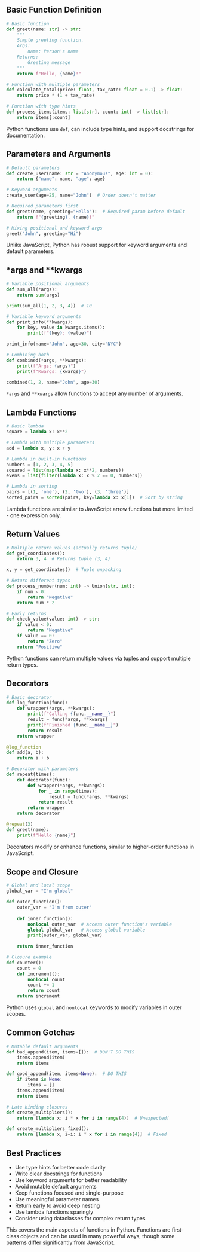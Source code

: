 ## Basic Function Definition
```python
# Basic function
def greet(name: str) -> str:
    """
    Simple greeting function.
    Args:
        name: Person's name
    Returns:
        Greeting message
    """
    return f"Hello, {name}!"

# Function with multiple parameters
def calculate_total(price: float, tax_rate: float = 0.1) -> float:
    return price * (1 + tax_rate)

# Function with type hints
def process_items(items: list[str], count: int) -> list[str]:
    return items[:count]
```
Python functions use `def`, can include type hints, and support docstrings for documentation.

## Parameters and Arguments
```python
# Default parameters
def create_user(name: str = "Anonymous", age: int = 0):
    return {"name": name, "age": age}

# Keyword arguments
create_user(age=25, name="John")  # Order doesn't matter

# Required parameters first
def greet(name, greeting="Hello"):  # Required param before default
    return f"{greeting}, {name}!"

# Mixing positional and keyword args
greet("John", greeting="Hi")
```
Unlike JavaScript, Python has robust support for keyword arguments and default parameters.

## *args and **kwargs
```python
# Variable positional arguments
def sum_all(*args):
    return sum(args)

print(sum_all(1, 2, 3, 4))  # 10

# Variable keyword arguments
def print_info(**kwargs):
    for key, value in kwargs.items():
        print(f"{key}: {value}")

print_info(name="John", age=30, city="NYC")

# Combining both
def combined(*args, **kwargs):
    print(f"Args: {args}")
    print(f"Kwargs: {kwargs}")

combined(1, 2, name="John", age=30)
```
`*args` and `**kwargs` allow functions to accept any number of arguments.

## Lambda Functions
```python
# Basic lambda
square = lambda x: x**2

# Lambda with multiple parameters
add = lambda x, y: x + y

# Lambda in built-in functions
numbers = [1, 2, 3, 4, 5]
squared = list(map(lambda x: x**2, numbers))
evens = list(filter(lambda x: x % 2 == 0, numbers))

# Lambda in sorting
pairs = [(1, 'one'), (2, 'two'), (3, 'three')]
sorted_pairs = sorted(pairs, key=lambda x: x[1])  # Sort by string
```
Lambda functions are similar to JavaScript arrow functions but more limited - one expression only.

## Return Values
```python
# Multiple return values (actually returns tuple)
def get_coordinates():
    return 3, 4  # Returns tuple (3, 4)

x, y = get_coordinates()  # Tuple unpacking

# Return different types
def process_number(num: int) -> Union[str, int]:
    if num < 0:
        return "Negative"
    return num * 2

# Early returns
def check_value(value: int) -> str:
    if value < 0:
        return "Negative"
    if value == 0:
        return "Zero"
    return "Positive"
```
Python functions can return multiple values via tuples and support multiple return types.

## Decorators
```python
# Basic decorator
def log_function(func):
    def wrapper(*args, **kwargs):
        print(f"Calling {func.__name__}")
        result = func(*args, **kwargs)
        print(f"Finished {func.__name__}")
        return result
    return wrapper

@log_function
def add(a, b):
    return a + b

# Decorator with parameters
def repeat(times):
    def decorator(func):
        def wrapper(*args, **kwargs):
            for _ in range(times):
                result = func(*args, **kwargs)
            return result
        return wrapper
    return decorator

@repeat(3)
def greet(name):
    print(f"Hello {name}")
```
Decorators modify or enhance functions, similar to higher-order functions in JavaScript.

## Scope and Closure
```python
# Global and local scope
global_var = "I'm global"

def outer_function():
    outer_var = "I'm from outer"
    
    def inner_function():
        nonlocal outer_var  # Access outer function's variable
        global global_var   # Access global variable
        print(outer_var, global_var)
    
    return inner_function

# Closure example
def counter():
    count = 0
    def increment():
        nonlocal count
        count += 1
        return count
    return increment
```
Python uses `global` and `nonlocal` keywords to modify variables in outer scopes.

## Common Gotchas
```python
# Mutable default arguments
def bad_append(item, items=[]):  # DON'T DO THIS
    items.append(item)
    return items

def good_append(item, items=None):  # DO THIS
    if items is None:
        items = []
    items.append(item)
    return items

# Late binding closures
def create_multipliers():
    return [lambda x: i * x for i in range(4)]  # Unexpected!

def create_multipliers_fixed():
    return [lambda x, i=i: i * x for i in range(4)]  # Fixed
```

## Best Practices
- Use type hints for better code clarity
- Write clear docstrings for functions
- Use keyword arguments for better readability
- Avoid mutable default arguments
- Keep functions focused and single-purpose
- Use meaningful parameter names
- Return early to avoid deep nesting
- Use lambda functions sparingly
- Consider using dataclasses for complex return types

This covers the main aspects of functions in Python. Functions are first-class objects and can be used in many powerful ways, though some patterns differ significantly from JavaScript.